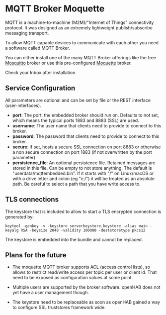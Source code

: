 # MQTT Broker Moquette

MQTT is a machine-to-machine (M2M)/"Internet of Things" connectivity protocol.
It was designed as an extremely lightweight publish/subscribe messaging transport.

To allow MQTT capable devices to communicate with each other you need a software called MQTT Broker.

You can either install one of the many MQTT Broker offerings like the free [Mosquitto](https://mosquitto.org/) broker or use this pre-configured [Moquette](https://github.com/andsel/moquette) broker.

Check your Inbox after installation.

## Service Configuration

All parameters are optional and can be set by file or the REST interface (user-interfaces).

* __port__: The port, the embedded broker should run on. Defaults to not set, which means the typical ports 1883 and 8883 (SSL) are used.
* __username__: The user name that clients need to provide to connect to this broker.
* __password__: The password that clients need to provide to connect to this broker.
* __secure__: If set, hosts a secure SSL connection on port 8883 or otherwise a non secure connection on port 1883 (if not overwritten by the port parameter).
* __persistence_file__: An optional persistence file. Retained messages are stored in this file. Can be empty to not store anything. The default is "userdata/mqttembedded.bin". If it starts with "/" on Linux/macOS or with a drive letter and colon (eg "c:/") it will be treated as an absolute path. Be careful to select a path that you have write access to.

## TLS connections

The keystore that is included to allow to start a TLS encrypted connection is generated by:

```
keytool -genkey -v -keystore serverkeystore.keystore -alias main -keyalg RSA -keysize 2048 -validity 100000 -deststoretype pkcs12
```

The keystore is embedded into the bundle and cannot be replaced. 

## Plans for the future

* The moquette MQTT broker supports ACL (access control lists), so allows to restrict read/write access per topic per user or client id. That need to be exposed as configuration values at some point.

* Multiple users are supported by the broker software. openHAB does not yet have a user management though.

* The keystore need to be replaceable as soon as openHAB gained a way to configure SSL truststores framework wide.
